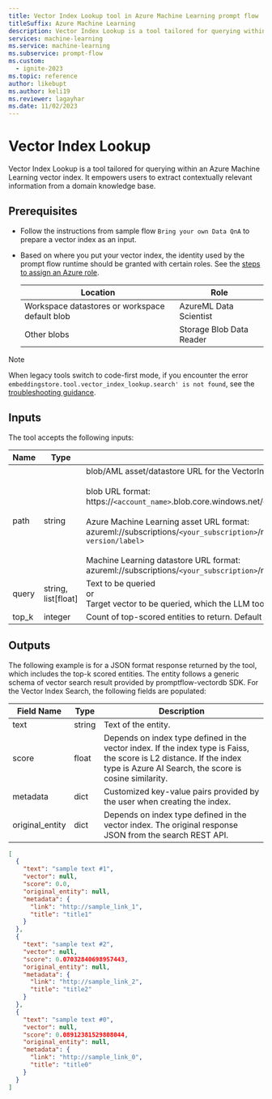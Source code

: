 ```yaml
---
title: Vector Index Lookup tool in Azure Machine Learning prompt flow
titleSuffix: Azure Machine Learning
description: Vector Index Lookup is a tool tailored for querying within an Azure Machine Learning vector index. It empowers users to extract contextually relevant information from a domain knowledge base.
services: machine-learning
ms.service: machine-learning
ms.subservice: prompt-flow
ms.custom:
  - ignite-2023
ms.topic: reference
author: likebupt
ms.author: keli19
ms.reviewer: lagayhar
ms.date: 11/02/2023
---
```


# Vector Index Lookup

Vector Index Lookup is a tool tailored for querying within an Azure Machine Learning vector index. It empowers users to extract contextually relevant information from a domain knowledge base.

## Prerequisites

- Follow the instructions from sample flow `Bring your own Data QnA` to prepare a vector index as an input.
- Based on where you put your vector index, the identity used by the prompt flow runtime should be granted with certain roles. See the [steps to assign an Azure role](../../../role-based-access-control/role-assignments-steps.md).

    | Location | Role |
    | ---- | ---- |
    | Workspace datastores or workspace default blob | AzureML Data Scientist |
    | Other blobs | Storage Blob Data Reader |

> [!NOTE]
> When legacy tools switch to code-first mode, if you encounter the error `embeddingstore.tool.vector_index_lookup.search' is not found`, see the [troubleshooting guidance](./troubleshoot-guidance.md).

## Inputs

The tool accepts the following inputs:

| Name | Type | Description | Required |
| ---- | ---- | ----------- | -------- |
| path | string | blob/AML asset/datastore URL for the VectorIndex<br><br>blob URL format:<br>https://`<account_name>`.blob.core.windows.net/`<container_name>`/`<path_and_folder_name>`.<br><br>Azure Machine Learning asset URL format:<br>azureml://subscriptions/`<your_subscription>`/resourcegroups/`<your_resource_group>>`/workspaces/`<your_workspace>`/data/`<asset_name and optional version/label>`<br><br>Machine Learning datastore URL format:<br>azureml://subscriptions/`<your_subscription>`/resourcegroups/`<your_resource_group>`/workspaces/`<your_workspace>`/datastores/`<your_datastore>`/paths/`<data_path>` | Yes |
| query | string, list[float] | Text to be queried<br>or<br>Target vector to be queried, which the LLM tool can generate. | Yes |
| top_k | integer | Count of top-scored entities to return. Default value is 3. | No |

## Outputs

The following example is for a JSON format response returned by the tool, which includes the top-k scored entities. The entity follows a generic schema of vector search result provided by promptflow-vectordb SDK. For the Vector Index Search, the following fields are populated:

| Field Name | Type | Description |
| ---- | ---- | ----------- |
| text | string | Text of the entity. |
| score | float | Depends on index type defined in the vector index. If the index type is Faiss, the score is L2 distance. If the index type is Azure AI Search, the score is cosine similarity. |
| metadata | dict | Customized key-value pairs provided by the user when creating the index. |
| original_entity | dict | Depends on index type defined in the vector index. The original response JSON from the search REST API.|
  
```json
[
  {
    "text": "sample text #1",
    "vector": null,
    "score": 0.0,
    "original_entity": null,
    "metadata": {
      "link": "http://sample_link_1",
      "title": "title1"
    }
  },
  {
    "text": "sample text #2",
    "vector": null,
    "score": 0.07032840698957443,
    "original_entity": null,
    "metadata": {
      "link": "http://sample_link_2",
      "title": "title2"
    }
  },
  {
    "text": "sample text #0",
    "vector": null,
    "score": 0.08912381529808044,
    "original_entity": null,
    "metadata": {
      "link": "http://sample_link_0",
      "title": "title0"
    }
  }
]

```
